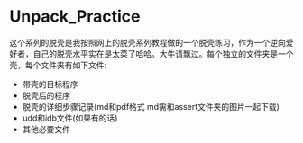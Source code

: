 # Unpack_Practice

这个系列的脱壳是我按照网上的脱壳系列教程做的一个脱壳练习，作为一个逆向爱好者，自己的脱壳水平实在是太菜了哈哈。大牛请飘过。每个独立的文件夹是一个壳，每个文件夹有如下文件:

- 带壳的目标程序
- 脱壳后的程序
- 脱壳的详细步骤记录(md和pdf格式 md需和assert文件夹的图片一起下载)
- udd和idb文件(如果有的话)
- 其他必要文件

